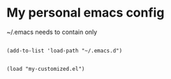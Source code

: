 <h1>My personal emacs config</h1>

~/.emacs needs to contain only

<code>
(add-to-list 'load-path "~/.emacs.d")

(load "my-customized.el")
</code>
